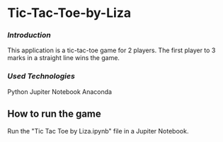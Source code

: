 # Tic-Tac-Toe-by-Liza

### **_Introduction_**
This application is a tic-tac-toe game for 2 players. The first player to 3 marks in a straight line wins the game.

### **_Used Technologies_**
Python
Jupiter Notebook
Anaconda
 
## How to run the game
Run the "Tic Tac Toe by Liza.ipynb" file in a Jupiter Notebook.
